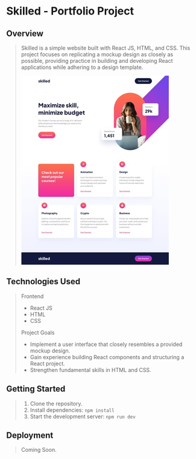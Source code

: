 # Skilled - Portfolio Project
>
## Overview 
>
> Skilled is a simple website built with React JS, HTML, and CSS. This project focuses on replicating a mockup design as closely as possible, providing practice in building and developing React applications while adhering to a design template. 
>
> ![](skilled-mock-up-500.jpg)
>
## Technologies Used
>
> Frontend
>
> - React JS
> - HTML
> - CSS
>
> Project Goals
>
> - Implement a user interface that closely resembles a provided mockup design. 
> - Gain experience building React components and structuring a React project. 
> - Strengthen fundamental skills in HTML and CSS. 
>
## Getting Started
>
> 1. Clone the repository. 
> 2. Install dependencies: `npm install`
> 3. Start the development server: `npm run dev`
>
>
## Deployment
>
> Coming Soon.




